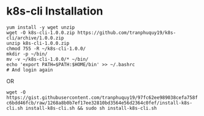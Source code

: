# k8s-cli Installation

```shell
yum install -y wget unzip
wget -O k8s-cli-1.0.0.zip https://github.com/tranphuquy19/k8s-cli/archive/1.0.0.zip
unzip k8s-cli-1.0.0.zip
chmod 755 -R ~/k8s-cli-1.0.0/
mkdir -p ~/bin/
mv -v ~/k8s-cli-1.0.0/* ~/bin/
echo 'export PATH=$PATH:$HOME/bin' >> ~/.bashrc
# And login again
```
OR

`wget -O https://gist.githubusercontent.com/tranphuquy19/97fc62ee989038cefa758fc6bdd46fcb/raw/1268a8b0b7ef17ee32810bd3564e56d2364c0fef/install-k8s-cli.sh install-k8s-cli.sh && sudo sh install-k8s-cli.sh`
